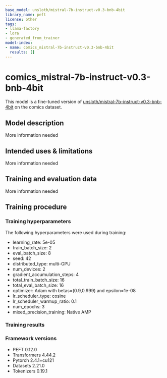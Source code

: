 ```yaml
---
base_model: unsloth/mistral-7b-instruct-v0.3-bnb-4bit
library_name: peft
license: other
tags:
- llama-factory
- lora
- generated_from_trainer
model-index:
- name: comics_mistral-7b-instruct-v0.3-bnb-4bit
  results: []
---
```


<!-- This model card has been generated automatically according to the information the Trainer had access to. You
should probably proofread and complete it, then remove this comment. -->

# comics_mistral-7b-instruct-v0.3-bnb-4bit

This model is a fine-tuned version of [unsloth/mistral-7b-instruct-v0.3-bnb-4bit](https://huggingface.co/unsloth/mistral-7b-instruct-v0.3-bnb-4bit) on the comics dataset.

## Model description

More information needed

## Intended uses & limitations

More information needed

## Training and evaluation data

More information needed

## Training procedure

### Training hyperparameters

The following hyperparameters were used during training:
- learning_rate: 5e-05
- train_batch_size: 2
- eval_batch_size: 8
- seed: 42
- distributed_type: multi-GPU
- num_devices: 2
- gradient_accumulation_steps: 4
- total_train_batch_size: 16
- total_eval_batch_size: 16
- optimizer: Adam with betas=(0.9,0.999) and epsilon=1e-08
- lr_scheduler_type: cosine
- lr_scheduler_warmup_ratio: 0.1
- num_epochs: 3
- mixed_precision_training: Native AMP

### Training results



### Framework versions

- PEFT 0.12.0
- Transformers 4.44.2
- Pytorch 2.4.1+cu121
- Datasets 2.21.0
- Tokenizers 0.19.1